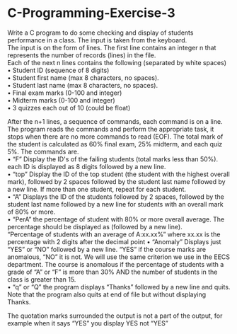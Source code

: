 # C-Programming-Exercise-3
Write a C program to do some checking and display of students performance in a class. The input is taken from the keyboard.  
The input is on the form of lines. The first line contains an integer n that represents the number of records (lines) in the file.  
Each of the next n lines contains the following (separated by white spaces)  
• Student ID (sequence of 8 digits)  
• Student first name (max 8 characters, no spaces).  
• Student last name (max 8 characters, no spaces).  
• Final exam marks (0-100 and integer)  
• Midterm marks (0-100 and integer)  
• 3 quizzes each out of 10 (could be float)  

After the n+1 lines, a sequence of commands, each command is on a line. The program reads the commands and perform the appropriate task, it stops when there are no more commands to read (EOF). The total mark of the student is calculated as 60% final exam, 25% midterm, and each quiz 5%. The commands are.  
• “F” Display the ID's of the failing students (total marks less than 50%). each ID is displayed as 8 digits followed by a new line.  
• “top” Display the ID of the top student (the student with the highest overall mark), followed by 2 spaces followed by the student last name followed by a new line. If more than one student, repeat for each student.  
• “A” Displays the ID of the students followed by 2 spaces, followed by the student last name followed by a new line for students with an overall mark of 80% or more.  
• “PerA” the percentage of student with 80% or more overall average. The percentage should be displayed as (followed by a new line).  
 “Percentage of students with an average of A:xx.xx%” where xx.xx is the percentage with 2 digits after the decimal point
• “Anomaly” Displays just “YES” or “NO” followed by a new line. “YES” if the course marks are anomalous, “NO” it is not. We will use the same criterion we use in the EECS department. The course is anomalous if the percentage of students with a grade of “A” or “F” is more than 30% AND the number of students in the class is greater than 15.  
• “q” or “Q” the program displays “Thanks” followed by a new line and quits. Note that the program also quits at end of file but without displaying Thanks.  

The quotation marks surrounded the output is not a part of the output, for example when it says “YES” you display YES not “YES”  
